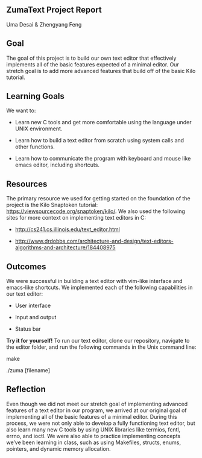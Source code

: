 ## ZumaText Project Report

Uma Desai & Zhengyang Feng

## Goal
The goal of this project is to build our own text editor that effectively implements all of the basic features expected of a minimal editor. Our stretch goal is to add more advanced features that build off of the basic Kilo tutorial. 

## Learning Goals

We want to:

- Learn new C tools and get more comfortable using the language under UNIX environment.

- Learn how to build a text editor from scratch using system calls and other functions.

- Learn how to communicate the program with keyboard and mouse like emacs editor, including shortcuts.

## Resources

The primary resource we used for getting started on the foundation of the project is the Kilo Snaptoken tutorial: https://viewsourcecode.org/snaptoken/kilo/. We also used the following sites for more context on implementing text editors in C:

- http://cs241.cs.illinois.edu/text_editor.html

- http://www.drdobbs.com/architecture-and-design/text-editors-algorithms-and-architecture/184408975

## Outcomes

We were successful in building a text editor with vim-like interface and emacs-like shortcuts. We implemented each of the following capabilities in our text editor:

- User interface

- Input and output

- Status bar 

**Try it for yourself!** To run our text editor, clone our repository, navigate to the editor folder, and run the following commands in the Unix command line:

make

./zuma [filename]


## Reflection

Even though we did not meet our stretch goal of implementing advanced features of a text editor in our program, we arrived at our original goal of implementing all of the basic features of a minimal editor. During this process, we were not only able to develop a fully functioning text editor, but also learn many new C tools by using UNIX libraries like termios, fcntl, errno, and ioctl. We were also able to practice implementing concepts we’ve been learning in class, such as using Makefiles, structs, enums, pointers, and dynamic memory allocation.

